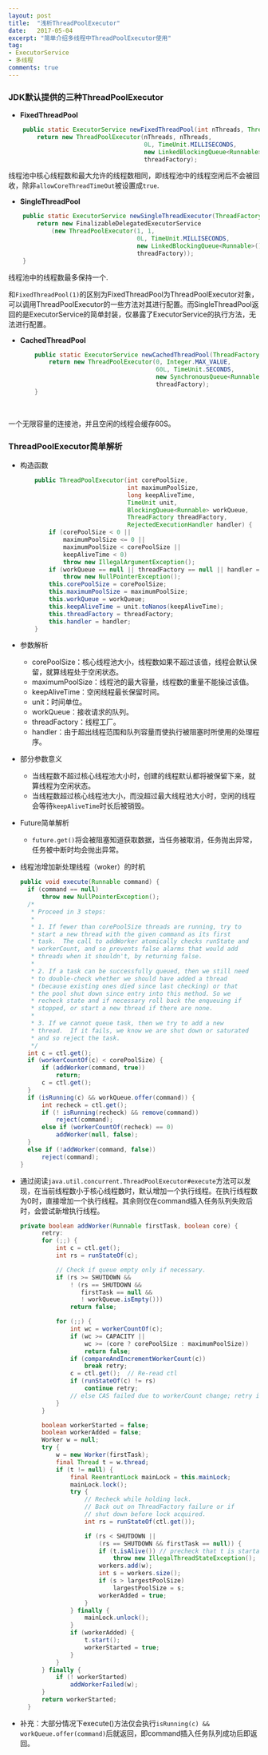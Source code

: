 ```yaml
---
layout: post
title:  "浅析ThreadPoolExecutor"
date:   2017-05-04
excerpt: "简单介绍多线程中ThreadPoolExecutor使用"
tag:
- ExecutorService
- 多线程
comments: true
---
```


### JDK默认提供的三种ThreadPoolExecutor

- __FixedThreadPool__

``` java
    public static ExecutorService newFixedThreadPool(int nThreads, ThreadFactory threadFactory) {
        return new ThreadPoolExecutor(nThreads, nThreads,
                                      0L, TimeUnit.MILLISECONDS,
                                      new LinkedBlockingQueue<Runnable>(),
                                      threadFactory);
```



线程池中核心线程数和最大允许的线程数相同，即线程池中的线程空闲后不会被回收，除非```allowCoreThreadTimeOut```被设置成```true```.

- __SingleThreadPool__

``` java
    public static ExecutorService newSingleThreadExecutor(ThreadFactory threadFactory) {
        return new FinalizableDelegatedExecutorService
            (new ThreadPoolExecutor(1, 1,
                                    0L, TimeUnit.MILLISECONDS,
                                    new LinkedBlockingQueue<Runnable>(),
                                    threadFactory));
    }
```

线程池中的线程数最多保持一个.

和```FixedThreadPool(1)```的区别为FixedThreadPool为ThreadPoolExecutor对象，可以调用ThreadPoolExecutor的一些方法对其进行配置。而SingleThreadPool返回的是ExecutorService的简单封装，仅暴露了ExecutorService的执行方法，无法进行配置。

- __CachedThreadPool__

  ``` java
      public static ExecutorService newCachedThreadPool(ThreadFactory threadFactory) {
          return new ThreadPoolExecutor(0, Integer.MAX_VALUE,
                                        60L, TimeUnit.SECONDS,
                                        new SynchronousQueue<Runnable>(),
                                        threadFactory);
      }
  ```

  ​

一个无限容量的连接池，并且空闲的线程会缓存60S。



### ThreadPoolExecutor简单解析

- 构造函数

  ``` java
      public ThreadPoolExecutor(int corePoolSize,
                                int maximumPoolSize,
                                long keepAliveTime,
                                TimeUnit unit,
                                BlockingQueue<Runnable> workQueue,
                                ThreadFactory threadFactory,
                                RejectedExecutionHandler handler) {
          if (corePoolSize < 0 ||
              maximumPoolSize <= 0 ||
              maximumPoolSize < corePoolSize ||
              keepAliveTime < 0)
              throw new IllegalArgumentException();
          if (workQueue == null || threadFactory == null || handler == null)
              throw new NullPointerException();
          this.corePoolSize = corePoolSize;
          this.maximumPoolSize = maximumPoolSize;
          this.workQueue = workQueue;
          this.keepAliveTime = unit.toNanos(keepAliveTime);
          this.threadFactory = threadFactory;
          this.handler = handler;
      }
  ```

- 参数解析

  - corePoolSize：核心线程池大小，线程数如果不超过该值，线程会默认保留，就算线程处于空闲状态。
  - maximumPoolSize：线程池的最大容量，线程数的重量不能操过该值。
  - keepAliveTime：空闲线程最长保留时间。
  - unit：时间单位。
  - workQueue：接收请求的队列。
  - threadFactory：线程工厂。
  - handler：由于超出线程范围和队列容量而使执行被阻塞时所使用的处理程序。

- 部分参数意义

  - 当线程数不超过核心线程池大小时，创建的线程默认都将被保留下来，就算线程为空闲状态。
  - 当线程数超过核心线程池大小，而没超过最大线程池大小时，空闲的线程会等待```keepAliveTime```时长后被销毁。

- Future简单解析

  - ```future.get()```将会被阻塞知道获取数据，当任务被取消，任务抛出异常，任务被中断时均会抛出异常。

- 线程池增加新处理线程（woker）的时机

  ``` java
  public void execute(Runnable command) {
    if (command == null)
        throw new NullPointerException();
    /*
     * Proceed in 3 steps:
     *
     * 1. If fewer than corePoolSize threads are running, try to
     * start a new thread with the given command as its first
     * task.  The call to addWorker atomically checks runState and
     * workerCount, and so prevents false alarms that would add
     * threads when it shouldn't, by returning false.
     *
     * 2. If a task can be successfully queued, then we still need
     * to double-check whether we should have added a thread
     * (because existing ones died since last checking) or that
     * the pool shut down since entry into this method. So we
     * recheck state and if necessary roll back the enqueuing if
     * stopped, or start a new thread if there are none.
     *
     * 3. If we cannot queue task, then we try to add a new
     * thread.  If it fails, we know we are shut down or saturated
     * and so reject the task.
     */
    int c = ctl.get();
    if (workerCountOf(c) < corePoolSize) {
        if (addWorker(command, true))
            return;
        c = ctl.get();
    }
    if (isRunning(c) && workQueue.offer(command)) {
        int recheck = ctl.get();
        if (! isRunning(recheck) && remove(command))
            reject(command);
        else if (workerCountOf(recheck) == 0)
            addWorker(null, false);
    }
    else if (!addWorker(command, false))
        reject(command);
  }
  ```

- 通过阅读```java.util.concurrent.ThreadPoolExecutor#execute```方法可以发现，在当前线程数小于核心线程数时，默认增加一个执行线程。在执行线程数为0时，直接增加一个执行线程。其余则仅在command插入任务队列失败后时，会尝试新增执行线程。
  ``` java
  private boolean addWorker(Runnable firstTask, boolean core) {
        retry:
        for (;;) {
            int c = ctl.get();
            int rs = runStateOf(c);

            // Check if queue empty only if necessary.
            if (rs >= SHUTDOWN &&
                ! (rs == SHUTDOWN &&
                   firstTask == null &&
                   ! workQueue.isEmpty()))
                return false;

            for (;;) {
                int wc = workerCountOf(c);
                if (wc >= CAPACITY ||
                    wc >= (core ? corePoolSize : maximumPoolSize))
                    return false;
                if (compareAndIncrementWorkerCount(c))
                    break retry;
                c = ctl.get();  // Re-read ctl
                if (runStateOf(c) != rs)
                    continue retry;
                // else CAS failed due to workerCount change; retry inner loop
            }
        }

        boolean workerStarted = false;
        boolean workerAdded = false;
        Worker w = null;
        try {
            w = new Worker(firstTask);
            final Thread t = w.thread;
            if (t != null) {
                final ReentrantLock mainLock = this.mainLock;
                mainLock.lock();
                try {
                    // Recheck while holding lock.
                    // Back out on ThreadFactory failure or if
                    // shut down before lock acquired.
                    int rs = runStateOf(ctl.get());

                    if (rs < SHUTDOWN ||
                        (rs == SHUTDOWN && firstTask == null)) {
                        if (t.isAlive()) // precheck that t is startable
                            throw new IllegalThreadStateException();
                        workers.add(w);
                        int s = workers.size();
                        if (s > largestPoolSize)
                            largestPoolSize = s;
                        workerAdded = true;
                    }
                } finally {
                    mainLock.unlock();
                }
                if (workerAdded) {
                    t.start();
                    workerStarted = true;
                }
            }
        } finally {
            if (! workerStarted)
                addWorkerFailed(w);
        }
        return workerStarted;
    }
  ```
  
- 补充：大部分情况下execute()方法仅会执行```isRunning(c) && workQueue.offer(command)```后就返回，即command插入任务队列成功后即返回。